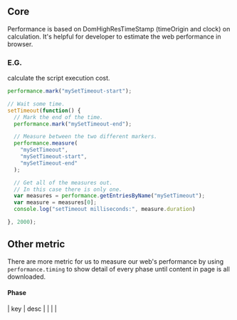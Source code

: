 ## Core

Performance is based on DomHighResTimeStamp (timeOrigin and clock) on calculation. It's helpful for developer to estimate the web performance in browser.

### E.G.

calculate the script execution cost.

```javascript
performance.mark("mySetTimeout-start");

// Wait some time.
setTimeout(function() {
  // Mark the end of the time.
  performance.mark("mySetTimeout-end");

  // Measure between the two different markers.
  performance.measure(
    "mySetTimeout",
    "mySetTimeout-start",
    "mySetTimeout-end"
  );

  // Get all of the measures out.
  // In this case there is only one.
  var measures = performance.getEntriesByName("mySetTimeout");
  var measure = measures[0];
  console.log("setTimeout milliseconds:", measure.duration)

}, 2000);
```

## Other metric

There are more metric for us to measure our web's performance by using `performance.timing` to show detail of every phase until content in page is all downloaded.

#### Phase

| key | desc |
|     |      |


